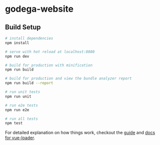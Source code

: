 # godega-website

<!-- 
MongoDB user
user1
pw: b....

MongoDB Atlas
https://cloud.mongodb.com/v2/5c83cbd1f2a30bd909788f03#clusters/detail/Cluster0
-->

<!-- 
Full stack Vue with Express

http://localhost:8080/

Watch the api
http://localhost:5000/api/posts
The GOdega website version 1.0

Heroku commands
$ heroku login

$ heroku create

$ heroku git:remote -a <app-name>
-->


<!-- 
Sources of inspiration
test-app is based on
https://www.youtube.com/watch?v=j55fHUJqtyw
Author Brad Traversy
-->



<!-- obsolete: https://scotch.io/tutorials/building-a-universal-application-with-nuxtjs-and-django -->

## Build Setup

``` bash
# install dependencies
npm install

# serve with hot reload at localhost:8080
npm run dev

# build for production with minification
npm run build

# build for production and view the bundle analyzer report
npm run build --report

# run unit tests
npm run unit

# run e2e tests
npm run e2e

# run all tests
npm test
```

For detailed explanation on how things work, checkout the [guide](http://vuejs-templates.github.io/webpack/) and [docs for vue-loader](http://vuejs.github.io/vue-loader).
